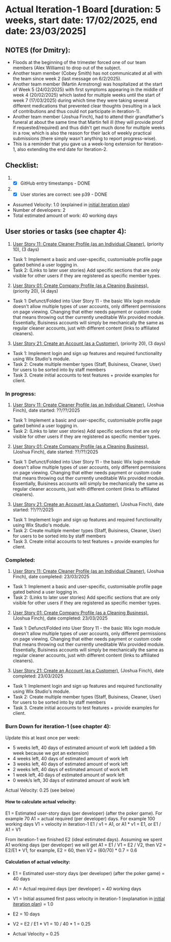 # Actual Iteration-1 Board [duration: 5 weeks, start date: 17/02/2025, end date: 23/03/2025]

## NOTES (for Dmitry):
* Floods at the beginning of the trimester forced one of our team members (Alex Williams) to drop out of the subject.
* Another team member (Cobey Smith) has not communicated at all with the team since week 2 (last message on 6/2/2025).
* Another team member (Martin Armstrong) was hospitalized at the start of Week 5 (24/02/2025) with first symptoms
appearing in the middle of week 4 (20/02/2025) which lasted for multiple weeks until the start of week 7 (17/03/2025)
during which time they were taking several different medications that prevented clear thoughts (resulting in a lack of 
contributions and thus could not participate in iteration-1).
* Another team member (Joshua Finch), had to attend their grandfather's funeral at about the same time that Martin fell
ill (they will provide proof if requested/required) and thus didn't get much done for multiple weeks in a row, which is
also the reason for their lack of weekly practical submissions (there simply wasn't anything to report progress-wise).
* This is a reminder that you gave us a week-long extension for Iteration-1, also extending the end date for Iteration-2.  

## Checklist: 
1. - [x] GitHub entry timestamps - DONE
2. - [x] User stories are correct: see p39 - DONE

* Assumed Velocity: 1.0 (explained in [initial iteration plan](./initial_iteration_plan))
* Number of developers: 2
* Total estimated amount of work: 40 working days

## User stories or tasks (see chapter 4):
1. [User Story 11: Create Cleaner Profile (as an Individual Cleaner)](./user_stories/user_story_11.md), (priority 10), (3 days)
  * Task 1: Implement a basic and user-specific, customisable profile page gated behind a user logging in.
  * Task 2: (Links to later user stories) Add specific sections that are only visible for other users if they are registered as specific member types.

2. [User Story 01: Create Company Profile (as a Cleaning Business)](./user_stories/user_story_01.md), (priority 20), (4 days)
  * Task 1: Defunct/Folded into User Story 11 - the basic Wix login module doesn't allow multiple types of user accounts, only different permissions on page viewing. Changing that either needs payment or custom code that
    means throwing out ther currently uneditable Wix provided module. Essentially, Buisiness accounts will simply be mechanically the same as regular cleaner accounts, just with different content (links to affiliated cleaners).

3. [User Story 21: Create an Account (as a Customer)](./user_stories/user_story_21.md), (priority 20), (3 days)
  * Task 1: Implement login and sign up features and required functionality using Wix Studio's module.
  * Task 2: Create multiple member types (Staff, Buisiness, Cleaner, User) for users to be sorted into by staff members
  * Task 3. Create initial accounts to test features + provide examples for client.

### In progress:
1. [User Story 11: Create Cleaner Profile (as an Individual Cleaner)](./user_stories/user_story_11.md), (Joshua Finch), date started: ??/??/2025
  * Task 1: Implement a basic and user-specific, customisable profile page gated behind a user logging in.
  * Task 2: (Links to later user stories) Add specific sections that are only visible for other users if they are registered as specific member types.

2. [User Story 01: Create Company Profile (as a Cleaning Business)](./user_stories/user_story_01.md), (Joshua Finch), date started: ??/??/2025
  * Task 1: Defunct/Folded into User Story 11 - the basic Wix login module doesn't allow multiple types of user accounts, only different permissions on page viewing. Changing that either needs payment or custom code that
    means throwing out ther currently uneditable Wix provided module. Essentially, Buisiness accounts will simply be mechanically the same as regular cleaner accounts, just with different content (links to affiliated cleaners).

3. [User Story 21: Create an Account (as a Customer)](./user_stories/user_story_21.md), (Joshua Finch), date started: ??/??/2025
  * Task 1: Implement login and sign up features and required functionality using Wix Studio's module.
  * Task 2: Create multiple member types (Staff, Buisiness, Cleaner, User) for users to be sorted into by staff members
  * Task 3. Create initial accounts to test features + provide examples for client.

### Completed:
1. [User Story 11: Create Cleaner Profile (as an Individual Cleaner)](./user_stories/user_story_11.md), (Joshua Finch), date completed: 23/03/2025
  * Task 1: Implement a basic and user-specific, customisable profile page gated behind a user logging in.
  * Task 2: (Links to later user stories) Add specific sections that are only visible for other users if they are registered as specific member types.

2. [User Story 01: Create Company Profile (as a Cleaning Business)](./user_stories/user_story_01.md), (Joshua Finch), date completed: 23/03/2025
  * Task 1: Defunct/Folded into User Story 11 - the basic Wix login module doesn't allow multiple types of user accounts, only different permissions on page viewing. Changing that either needs payment or custom code that
    means throwing out ther currently uneditable Wix provided module. Essentially, Buisiness accounts will simply be mechanically the same as regular cleaner accounts, just with different content (links to affiliated cleaners).

3. [User Story 21: Create an Account (as a Customer)](./user_stories/user_story_21.md), (Joshua Finch), date completed: 23/03/2025
  * Task 1: Implement login and sign up features and required functionality using Wix Studio's module.
  * Task 2: Create multiple member types (Staff, Buisiness, Cleaner, User) for users to be sorted into by staff members
  * Task 3. Create initial accounts to test features + provide examples for client.

### Burn Down for iteration-1 (see chapter 4):
Update this at least once per week:
* 5 weeks left, 40 days of estimated amount of work left (added a 5th week because we got an extension)
* 4 weeks left, 40 days of estimated amount of work left
* 3 weeks left, 40 days of estimated amount of work left
* 2 weeks left, 40 days of estimated amount of work left
* 1 week left, 40 days of estimated amount of work left
* 0 week/s left, 30 days of estimated amount of work left

Actual Velocity: 0.25 (see below)

#### How to calculate actual velocity:
E1 = Estimated user-story days (per developer) (after the poker game). For example 70
A1 = actual required (per developer) days. For example 100 working days
V1 = velocity in iteration-1
E1 / v1 = A1, or A1 * v1 = E1, or E1 / A1 = V1

From iteration-1 we finished E2 (ideal estimated days). Assuming we spent A1 working days (per developer) we will get
A1 = E1 / V1 = E2 / V2, then V2 = E2/E1 * V1,
for example, E2 = 60, then V2 = (60/70) * 0.7 = 0.6

#### Calculation of actual velocity:
* E1 = Estimated user-story days (per developer) (after the poker game) = 40 days
* A1 = Actual required days (per developer) = 40 working days
* V1 = Initial assumed first pass velocity in iteration-1 (explanation in [initial iteration plan](./initial_iteration_plan)) = 1.0


* E2 = 10 days
* V2 = E2 / E1 * V1 = 10 / 40 * 1 = 0.25
* Actual Velocity = 0.25